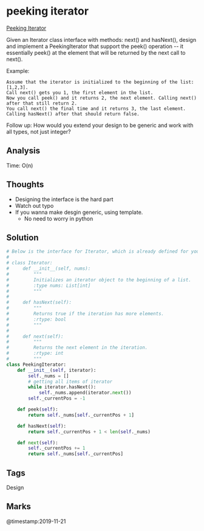 # peeking iterator

[Peeking Iterator](https://leetcode.com/problems/peeking-iterator)

Given an Iterator class interface with methods: next\(\) and hasNext\(\), design and implement a PeekingIterator that support the peek\(\) operation -- it essentially peek\(\) at the element that will be returned by the next call to next\(\).

Example:

```text
Assume that the iterator is initialized to the beginning of the list: [1,2,3].
Call next() gets you 1, the first element in the list.
Now you call peek() and it returns 2, the next element. Calling next() after that still return 2. 
You call next() the final time and it returns 3, the last element. 
Calling hasNext() after that should return false.
```

Follow up: How would you extend your design to be generic and work with all types, not just integer?

## Analysis

Time: O\(n\)

## Thoughts

* Designing the interface is the hard part 
* Watch out typo 
* If you wanna make desgin generic, using template. 
  * No need to worry in python 

## Solution

```python
# Below is the interface for Iterator, which is already defined for you.
#
# class Iterator:
#     def __init__(self, nums):
#         """
#         Initializes an iterator object to the beginning of a list.
#         :type nums: List[int]
#         """
#
#     def hasNext(self):
#         """
#         Returns true if the iteration has more elements.
#         :rtype: bool
#         """
#
#     def next(self):
#         """
#         Returns the next element in the iteration.
#         :rtype: int
#         """
class PeekingIterator:
    def __init__(self, iterator):
        self._nums = []
        # getting all items of iterator
        while iterator.hasNext():
            self._nums.append(iterator.next())
        self._currentPos = -1

    def peek(self):
        return self._nums[self._currentPos + 1]

    def hasNext(self):
        return self._currentPos + 1 < len(self._nums)        

    def next(self):
        self._currentPos += 1
        return self._nums[self._currentPos]
```

## Tags

Design

## Marks

@timestamp:2019-11-21

